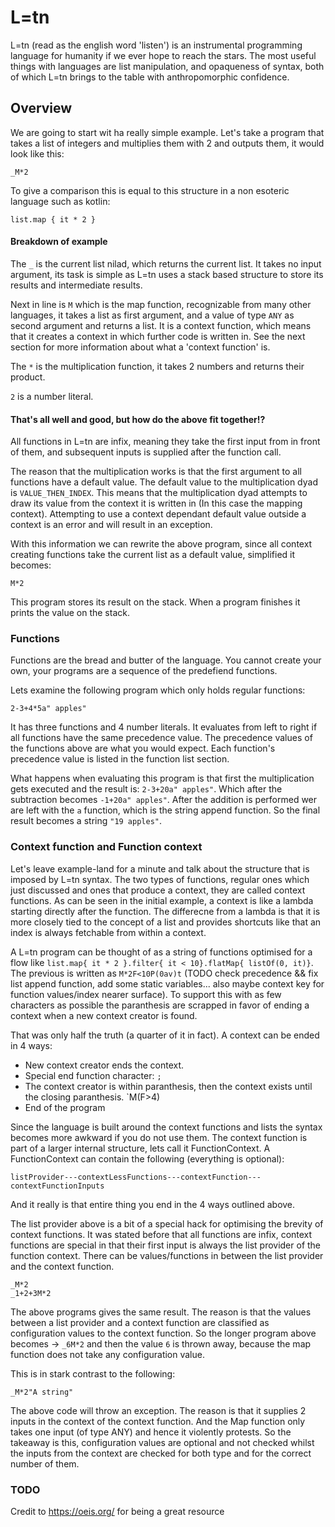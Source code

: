 # L=tn

L=tn (read as the english word 'listen') is an instrumental programming language for humanity if we ever hope to reach the stars. The most useful things with languages are list manipulation, and opaqueness of syntax, both of which L=tn brings to the table with anthropomorphic confidence.

## Overview

We are going to start wit ha really simple example. Let's take a program that takes a list of integers and multiplies them with 2 and outputs them, it would look like this:

    _M*2

To give a comparison this is equal to this structure in a non esoteric language such as kotlin:

    list.map { it * 2 }    

#### Breakdown of example

The `_` is the current list nilad, which returns the current list. It takes no input argument, its task is simple as L=tn uses a stack based structure to store its results and intermediate results.

Next in line is `M` which is the map function, recognizable from many other languages, it takes a list as first argument, and a value of type `ANY` as second argument and returns a list. It is a context function, which means that it creates a context in which further code is written in. See the next section for more information about what a 'context function' is.

The `*` is the multiplication function, it takes 2 numbers and returns their product.

`2` is a number literal.

#### That's all well and good, but how do the above fit together!? 

All functions in L=tn are infix, meaning they take the first input from in front of them, and subsequent inputs is supplied after the function call.

The reason that the multiplication works is that the first argument to all functions have a default value. The default value to the multiplication dyad is `VALUE_THEN_INDEX`. This means that the multiplication dyad attempts to draw its value from the context it is written in (In this case the mapping context). Attempting to use a context dependant default value outside a context is an error and will result in an exception.

With this information we can rewrite the above program, since all context creating functions take the current list as a default value, simplified it becomes:

    M*2
    
This program stores its result on the stack. When a program finishes it prints the value on the stack. 

### Functions

Functions are the bread and butter of the language. You cannot create your own, your programs are a sequence of the predefiend functions.

Lets examine the following program which only holds regular functions: 

    2-3+4*5a" apples"

It has three functions and 4 number literals. It evaluates from left to right if all functions have the same precedence value. The precedence values of the functions above are what you would expect. Each function's precedence value is listed in the function list section.

What happens when evaluating this program is that first the multiplication gets executed and the result is: `2-3+20a" apples"`. Which after the subtraction becomes `-1+20a" apples"`. After the addition is performed wer are left with the `a` function, which is the string append function. So the final result becomes a string `"19 apples"`.

### Context function and Function context

Let's leave example-land for a minute and talk about the structure that is imposed by L=tn syntax. The two types of functions, regular ones which just discussed and ones that produce a context, they are called context functions. As can be seen in the initial example, a context is like a lambda starting directly after the function. The differecne from a lambda is that it is more closely tied to the concept of a list and provides shortcuts like that an index is always fetchable from within a context.

A L=tn program can be thought of as a string of functions optimised for a flow like `list.map{ it * 2 }.filter{ it < 10}.flatMap{ listOf(0, it)}`. The previous is written as `M*2F<10P(0av)t` (TODO check precedence && fix list append function, add some static variables... also maybe context key for function values/index nearer surface). To support this with as few characters as possible the paranthesis are scrapped in favor of ending a context when a new context creator is found.

That was only half the truth (a quarter of it in fact). A context can be ended in 4 ways:

* New context creator ends the context.
* Special end function character: `;`
* The context creator is within paranthesis, then the context exists until the closing paranthesis. `M(F>4)
* End of the program

Since the language is built around the context functions and lists the syntax becomes more awkward if you do not use them. The context function is part of a larger internal structure, lets call it FunctionContext. A FunctionContext can contain the following (everything is optional):

`listProvider---contextLessFunctions---contextFunction---contextFunctionInputs`

And it really is that entire thing you end in the 4 ways outlined above.

The list provider above is a bit of a special hack for optimising the brevity of context functions. It was stated before that all functions are infix, context functions are special in that their first input is always the list provider of the function context. There can be values/functions in between the list provider and the context function.  

    _M*2
    _1+2+3M*2
    
The above programs gives the same result. The reason is that the values between a list provider and a context function are classified as configuration values to the context function. So the longer program above becomes -> `_6M*2` and then the value `6` is thrown away, because the map function does not take any configuration value.

This is in stark contrast to the following:

    _M*2"A string"
    
The above code will throw an exception. The reason is that it supplies 2 inputs in the context of the context function. And the Map function only takes one input (of type ANY) and hence it violently protests. So the takeaway is this, configuration values are optional and not checked whilst the inputs from the context are checked for both type and for the correct number of them.

    
### TODO

Credit to https://oeis.org/ for being a great resource
